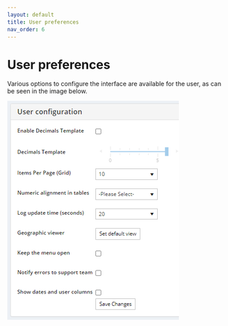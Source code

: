 ```yaml
---
layout: default
title: User preferences
nav_order: 6
---
```


# User preferences

Various options to configure the interface are available for the user, as can be seen in the image below.

<div>
    <img src="images/preferences.png"/>
</div>